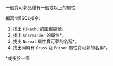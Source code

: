 一個寶可夢品種有一個或以上的屬性:

編寫4個SQL指令:

1. 找出 `Pikachu` 的圖鑑編號。
2. 找出 `Charmander` 的屬性*。
3. 找出 `Normal` 屬性寶可夢的名稱*。
4. 找出同時有 `Grass` 及 `Poison` 屬性寶可夢的名稱*。

*或多於一個
